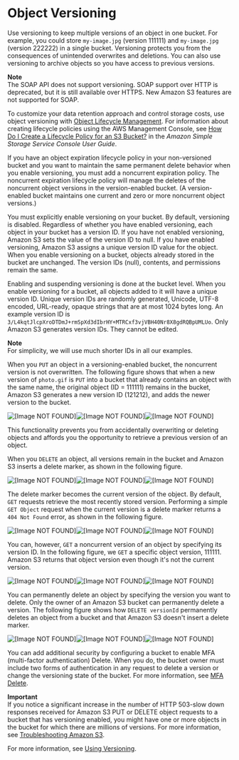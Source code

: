 # Object Versioning<a name="ObjectVersioning"></a>

Use versioning to keep multiple versions of an object in one bucket\. For example, you could store `my-image.jpg` \(version 111111\) and `my-image.jpg` \(version 222222\) in a single bucket\. Versioning protects you from the consequences of unintended overwrites and deletions\. You can also use versioning to archive objects so you have access to previous versions\. 

**Note**  
The SOAP API does not support versioning\. SOAP support over HTTP is deprecated, but it is still available over HTTPS\. New Amazon S3 features are not supported for SOAP\.

To customize your data retention approach and control storage costs, use object versioning with [Object Lifecycle Management](object-lifecycle-mgmt.md)\. For information about creating lifecycle policies using the AWS Management Console, see [ How Do I Create a Lifecycle Policy for an S3 Bucket?](https://docs.aws.amazon.com/AmazonS3/latest/user-guide/create-lifecycle.html) in the *Amazon Simple Storage Service Console User Guide*\.

If you have an object expiration lifecycle policy in your non\-versioned bucket and you want to maintain the same permanent delete behavior when you enable versioning, you must add a noncurrent expiration policy\. The noncurrent expiration lifecycle policy will manage the deletes of the noncurrent object versions in the version\-enabled bucket\. \(A version\-enabled bucket maintains one current and zero or more noncurrent object versions\.\)

You must explicitly enable versioning on your bucket\. By default, versioning is disabled\. Regardless of whether you have enabled versioning, each object in your bucket has a version ID\. If you have not enabled versioning, Amazon S3 sets the value of the version ID to null\. If you have enabled versioning, Amazon S3 assigns a unique version ID value for the object\. When you enable versioning on a bucket, objects already stored in the bucket are unchanged\. The version IDs \(null\), contents, and permissions remain the same\.

Enabling and suspending versioning is done at the bucket level\. When you enable versioning for a bucket, all objects added to it will have a unique version ID\. Unique version IDs are randomly generated, Unicode, UTF\-8 encoded, URL\-ready, opaque strings that are at most 1024 bytes long\. An example version ID is `3/L4kqtJlcpXroDTDmJ+rmSpXd3dIbrHY+MTRCxf3vjVBH40Nr8X8gdRQBpUMLUo`\. Only Amazon S3 generates version IDs\. They cannot be edited\. 

**Note**  
For simplicity, we will use much shorter IDs in all our examples\.

When you `PUT` an object in a versioning\-enabled bucket, the noncurrent version is not overwritten\. The following figure shows that when a new version of `photo.gif` is `PUT` into a bucket that already contains an object with the same name, the original object \(ID = 111111\) remains in the bucket, Amazon S3 generates a new version ID \(121212\), and adds the newer version to the bucket\.

![\[Image NOT FOUND\]](http://docs.aws.amazon.com/AmazonS3/latest/dev/images/versioning_PUT_versionEnabled3.png)![\[Image NOT FOUND\]](http://docs.aws.amazon.com/AmazonS3/latest/dev/)![\[Image NOT FOUND\]](http://docs.aws.amazon.com/AmazonS3/latest/dev/)

This functionality prevents you from accidentally overwriting or deleting objects and affords you the opportunity to retrieve a previous version of an object\. 

When you `DELETE` an object, all versions remain in the bucket and Amazon S3 inserts a delete marker, as shown in the following figure\.

![\[Image NOT FOUND\]](http://docs.aws.amazon.com/AmazonS3/latest/dev/images/versioning_DELETE_versioningEnabled.png)![\[Image NOT FOUND\]](http://docs.aws.amazon.com/AmazonS3/latest/dev/)![\[Image NOT FOUND\]](http://docs.aws.amazon.com/AmazonS3/latest/dev/)

The delete marker becomes the current version of the object\. By default, `GET` requests retrieve the most recently stored version\. Performing a simple `GET Object` request when the current version is a delete marker returns a `404 Not Found` error, as shown in the following figure\.

![\[Image NOT FOUND\]](http://docs.aws.amazon.com/AmazonS3/latest/dev/images/versioning_DELETE_NoObjectFound2.png)![\[Image NOT FOUND\]](http://docs.aws.amazon.com/AmazonS3/latest/dev/)![\[Image NOT FOUND\]](http://docs.aws.amazon.com/AmazonS3/latest/dev/)

You can, however, `GET` a noncurrent version of an object by specifying its version ID\. In the following figure, we `GET` a specific object version, 111111\. Amazon S3 returns that object version even though it's not the current version\.

![\[Image NOT FOUND\]](http://docs.aws.amazon.com/AmazonS3/latest/dev/images/versioning_GET_Versioned3.png)![\[Image NOT FOUND\]](http://docs.aws.amazon.com/AmazonS3/latest/dev/)![\[Image NOT FOUND\]](http://docs.aws.amazon.com/AmazonS3/latest/dev/)

You can permanently delete an object by specifying the version you want to delete\. Only the owner of an Amazon S3 bucket can permanently delete a version\. The following figure shows how `DELETE versionId` permanently deletes an object from a bucket and that Amazon S3 doesn't insert a delete marker\.

![\[Image NOT FOUND\]](http://docs.aws.amazon.com/AmazonS3/latest/dev/images/versioning_DELETE_versioningEnabled2.png)![\[Image NOT FOUND\]](http://docs.aws.amazon.com/AmazonS3/latest/dev/)![\[Image NOT FOUND\]](http://docs.aws.amazon.com/AmazonS3/latest/dev/)

You can add additional security by configuring a bucket to enable MFA \(multi\-factor authentication\) Delete\. When you do, the bucket owner must include two forms of authentication in any request to delete a version or change the versioning state of the bucket\. For more information, see [MFA Delete](Versioning.md#MultiFactorAuthenticationDelete)\.

**Important**  
If you notice a significant increase in the number of HTTP 503\-slow down responses received for Amazon S3 PUT or DELETE object requests to a bucket that has versioning enabled, you might have one or more objects in the bucket for which there are millions of versions\. For more information, see [Troubleshooting Amazon S3](troubleshooting.md)\.

For more information, see [Using Versioning](Versioning.md)\.
